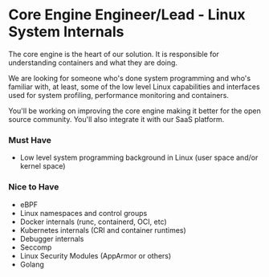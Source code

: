 # Core Engine Engineer/Lead - Linux System Internals

The core engine is the heart of our solution. It is responsible for understanding containers and what they are doing. 

We are looking for someone who's done system programming and who's familiar with, at least, some of the low level Linux capabilities and interfaces used for system profiling, performance monitoring and containers.

You'll be working on improving the core engine making it better for the open source community. You'll also integrate it with our SaaS platform.


### Must Have

* Low level system programming background in Linux (user space and/or kernel space)

### Nice to Have

* eBPF
* Linux namespaces and control groups
* Docker internals (runc, containerd, OCI, etc)
* Kubernetes internals (CRI and container runtimes)
* Debugger internals
* Seccomp
* Linux Security Modules (AppArmor or others) 
* Golang
